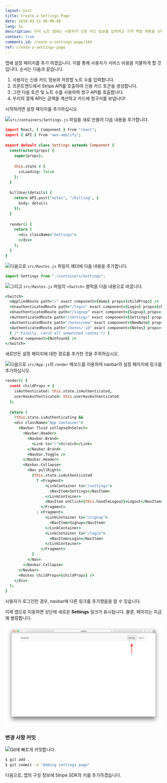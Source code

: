 ```yaml
---
layout: post
title: Create a Settings Page
date: 2018-03-21 00:00:00
lang: ko
description: 우리 노트 앱에는 사용자가 신용 카드 정보를 입력하고 가격 책정 계획을 선택하고 가입할 수 있는 설정 페이지가 필요합니다. 
context: true
comments_id: create-a-settings-page/184
ref: create-a-settings-page
---
```


앱에 설정 페이지를 추가 하겠습니다. 이를 통해 사용자가 서비스 비용을 지불하게 할 것입니다. 순서는 다음과 같습니다.

1. 사용자는 신용 카드 정보와 저장할 노트 수를 입력합니다.
2. 프론트엔드에서 Stripe API를 호출하여 신용 카드 토큰을 생성합니다.
3. 그런 다음 토큰 및 노트 수를 사용하여 청구 API를 호출합니다.
4. 우리의 결제 API는 금액을 계산하고 카드에 청구서를 보냅니다!

시작하려면 설정 페이지를 추가하십시오.

<img class="code-marker" src="/assets/s.png" />`src/containers/Settings.js` 파일을 새로 만들어 다음 내용을 추가합니다.

``` coffee
import React, { Component } from "react";
import { API } from "aws-amplify";

export default class Settings extends Component {
  constructor(props) {
    super(props);

    this.state = {
      isLoading: false
    };
  }

  billUser(details) {
    return API.post("notes", "/billing", {
      body: details
    });
  }

  render() {
    return (
      <div className="Settings">
      </div>
    );
  }
}
```

<img class="code-marker" src="/assets/s.png" />다음으로 `src/Routes.js` 파일의 헤더에 다음 내용을 추가합니다.

``` js
import Settings from "./containers/Settings";
```

<img class="code-marker" src="/assets/s.png" />그리고 `src/Routes.js` 파일의 `<Switch>` 블럭을 다음 내용으로 바꿉니다.

``` coffee
<Switch>
  <AppliedRoute path="/" exact component={Home} props={childProps} />
  <UnauthenticatedRoute path="/login" exact component={Login} props={childProps} />
  <UnauthenticatedRoute path="/signup" exact component={Signup} props={childProps} />
  <AuthenticatedRoute path="/settings" exact component={Settings} props={childProps} />
  <AuthenticatedRoute path="/notes/new" exact component={NewNote} props={childProps} />
  <AuthenticatedRoute path="/notes/:id" exact component={Notes} props={childProps} />
  { /* Finally, catch all unmatched routes */ }
  <Route component={NotFound} />
</Switch>
```

새로만든 설정 페이지에 대한 경로를 추가한 것을 주목하십시오.

<img class="code-marker" src="/assets/s.png" />다음으로 `src/App.js`의 `render` 메쏘드를 이용하여 navbar의 설정 페이지에 링크를 추가하십시오.

``` coffee
render() {
  const childProps = {
    isAuthenticated: this.state.isAuthenticated,
    userHasAuthenticated: this.userHasAuthenticated
  };

  return (
    !this.state.isAuthenticating &&
    <div className="App container">
      <Navbar fluid collapseOnSelect>
        <Navbar.Header>
          <Navbar.Brand>
            <Link to="/">Scratch</Link>
          </Navbar.Brand>
          <Navbar.Toggle />
        </Navbar.Header>
        <Navbar.Collapse>
          <Nav pullRight>
            {this.state.isAuthenticated
              ? <Fragment>
                  <LinkContainer to="/settings">
                    <NavItem>Settings</NavItem>
                  </LinkContainer>
                  <NavItem onClick={this.handleLogout}>Logout</NavItem>
                </Fragment>
              : <Fragment>
                  <LinkContainer to="/signup">
                    <NavItem>Signup</NavItem>
                  </LinkContainer>
                  <LinkContainer to="/login">
                    <NavItem>Login</NavItem>
                  </LinkContainer>
                </Fragment>
            }
          </Nav>
        </Navbar.Collapse>
      </Navbar>
      <Routes childProps={childProps} />
    </div>
  );
}
```

사용자가 로그인한 경우, navbar에 다른 링크를 추가했음을 알 수 있습니다.

이제 앱으로 이동하면 상단에 새로운 **Settings** 링크가 표시됩니다. 물론, 페이지는 지금 꽤 썰렁합니다.

![빈 설정 페이지 추가 화면](/assets/part2/add-empty-settings-page.png)

### 변경 사항 커밋

<img class="code-marker" src="/assets/s.png" />Git에 빠르게 커밋합니다.

``` bash
$ git add .
$ git commit -m "Adding settings page"
```
다음으로, 앱의 구성 정보에 Stripe SDK의 키를 추가하겠습니다.
